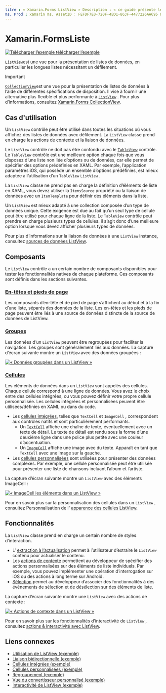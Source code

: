 ```yaml
---
titre : « Xamarin.Forms ListView » Description : « ce guide présente le Xamarin.Forms ListView, qui peut être utilisé pour présenter des données dans des listes interactives ».
ms. Prod : xamarin ms. AssetID : FEFDF7E0-720F-4BD1-863F-4477226AA695 ms. Technology : xamarin-Forms Author : davidbritch ms. Author : dabritch ms. Date : 09/04/2019 No-Loc : [ Xamarin.Forms , Xamarin.Essentials ]
---
```


# <a name="xamarinforms-listview"></a>Xamarin.FormsListe

[![Télécharger ](~/media/shared/download.png) l’exemple télécharger l’exemple](https://docs.microsoft.com/samples/xamarin/xamarin-forms-samples/workingwithlistview)

[`ListView`](xref:Xamarin.Forms.ListView)est une vue pour la présentation de listes de données, en particulier les longues listes nécessitant un défilement.

> [!IMPORTANT]
> [`CollectionView`](xref:Xamarin.Forms.CollectionView)est une vue pour la présentation de listes de données à l’aide de différentes spécifications de disposition. Il vise à fournir une alternative plus flexible et plus performante à [`ListView`](xref:Xamarin.Forms.ListView) . Pour plus d’informations, consultez [ Xamarin.Forms CollectionView](~/xamarin-forms/user-interface/collectionview/index.md).

## <a name="use-cases"></a>Cas d'utilisation

Un `ListView` contrôle peut être utilisé dans toutes les situations où vous affichez des listes de données avec défilement. La `ListView` classe prend en charge les actions de contexte et la liaison de données.

Le `ListView` contrôle ne doit pas être confondu avec le [`TableView`](~/xamarin-forms/user-interface/tableview.md) contrôle. Le `TableView` contrôle est une meilleure option chaque fois que vous disposez d’une liste non liée d’options ou de données, car elle permet de spécifier des options prédéfinies en XAML. Par exemple, l’application paramètres iOS, qui possède un ensemble d’options prédéfinies, est mieux adaptée à l’utilisation d’un `TableView` `ListView` .

La `ListView` classe ne prend pas en charge la définition d’éléments de liste en XAML, vous devez utiliser la `ItemsSource` propriété ou la liaison de données avec un `ItemTemplate` pour définir des éléments dans la liste.

Un `ListView` est mieux adapté à une collection composée d’un type de données unique. Cette exigence est due au fait qu’un seul type de cellule peut être utilisé pour chaque ligne de la liste. Le `TableView` contrôle peut prendre en charge plusieurs types de cellules. il s’agit donc d’une meilleure option lorsque vous devez afficher plusieurs types de données.

Pour plus d’informations sur la liaison de données à une `ListView` instance, consultez [sources de données ListView](~/xamarin-forms/user-interface/listview/data-and-databinding.md).

## <a name="components"></a>Composants

Le `ListView` contrôle a un certain nombre de composants disponibles pour tester les fonctionnalités natives de chaque plateforme. Ces composants sont définis dans les sections suivantes.

### <a name="headers-and-footers"></a>[En-têtes et pieds de page](customizing-list-appearance.md#headers-and-footers)

Les composants d’en-tête et de pied de page s’affichent au début et à la fin d’une liste, séparés des données de la liste. Les en-têtes et les pieds de page peuvent être liés à une source de données distincte de la source de données de ListView.

### <a name="groups"></a>[Groupes](customizing-list-appearance.md#grouping)

Les données d’un `ListView` peuvent être regroupées pour faciliter la navigation. Les groupes sont généralement liés aux données. La capture d’écran suivante montre un `ListView` avec des données groupées :

[![« Données groupées dans un ListView »](images/grouping-depth-cropped.png)](images/grouping-depth.png#lightbox "Données groupées dans un ListView")

### <a name="cells"></a>[Cellules](customizing-cell-appearance.md)

Les éléments de données dans un `ListView` sont appelés des cellules. Chaque cellule correspond à une ligne de données. Vous avez le choix entre des cellules intégrées, ou vous pouvez définir votre propre cellule personnalisée. Les cellules intégrées et personnalisées peuvent être utilisées/définies en XAML ou dans du code.

- Les [cellules intégrées](customizing-cell-appearance.md#built-in-cells), telles que `TextCell` et `ImageCell` , correspondent aux contrôles natifs et sont particulièrement performants.
  - Un [`TextCell`](customizing-cell-appearance.md#textcell) affiche une chaîne de texte, éventuellement avec un texte de détail. Le texte de détail est rendu sous la forme d’une deuxième ligne dans une police plus petite avec une couleur d’accentuation.
  - Un [`ImageCell`](customizing-cell-appearance.md#imagecell) affiche une image avec du texte. Apparaît en tant que `TextCell` avec une image sur la gauche.
- Les [cellules personnalisées](customizing-cell-appearance.md#custom-cells) sont utilisées pour présenter des données complexes. Par exemple, une cellule personnalisée peut être utilisée pour présenter une liste de chansons incluant l’album et l’artiste.

La capture d’écran suivante montre un `ListView` avec des éléments ImageCell :

[![« ImageCell les éléments dans un ListView »](images/image-cell-default-cropped.png)](images/image-cell-default.png#lightbox "ImageCell des éléments dans un ListView")

Pour en savoir plus sur la personnalisation des cellules dans un `ListView` , consultez Personnalisation de l' [apparence des cellules ListView](customizing-cell-appearance.md).

## <a name="functionality"></a>Fonctionnalités

La `ListView` classe prend en charge un certain nombre de styles d’interaction.

- L' [extraction à l’actualisation](interactivity.md#pull-to-refresh) permet à l’utilisateur d’extraire le `ListView` contenu pour actualiser le contenu.
- Les [actions de contexte](interactivity.md#context-actions) permettent au développeur de spécifier des actions personnalisées sur des éléments de liste individuels. Par exemple, vous pouvez implémenter une opération d’interrogation sur iOS ou des actions à long terme sur Android.
- [Sélection](interactivity.md#selection-and-taps) permet au développeur d’associer des fonctionnalités à des événements de sélection et de désélection sur des éléments de liste.

La capture d’écran suivante montre une `ListView` avec des actions de contexte :

[![« Actions de contexte dans un ListView »](images/context-default-cropped.png)](images/context-default.png#lightbox "Actions de contexte dans un ListView")

Pour en savoir plus sur les fonctionnalités d’interactivité de `ListView` , consultez [actions & interactivité avec ListView](interactivity.md).

## <a name="related-links"></a>Liens connexes

- [Utilisation de ListView (exemple)](https://docs.microsoft.com/samples/xamarin/xamarin-forms-samples/workingwithlistview)
- [Liaison bidirectionnelle (exemple)](https://docs.microsoft.com/samples/xamarin/xamarin-forms-samples/userinterface-listview-switchentrytwobinding)
- [Cellules intégrées (exemple)](https://docs.microsoft.com/samples/xamarin/xamarin-forms-samples/userinterface-listview-builtincells)
- [Cellules personnalisées (exemple)](https://docs.microsoft.com/samples/xamarin/xamarin-forms-samples/userinterface-listview-customcells)
- [Regroupement (exemple)](https://docs.microsoft.com/samples/xamarin/xamarin-forms-samples/userinterface-listview-grouping)
- [Vue du convertisseur personnalisé (exemple)](https://docs.microsoft.com/samples/xamarin/xamarin-forms-samples/workingwithlistviewnative/)
- [Interactivité de ListView (exemple)](https://docs.microsoft.com/samples/xamarin/xamarin-forms-samples/userinterface-listview-interactivity)
